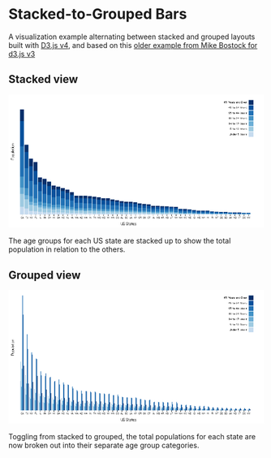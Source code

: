 # Stacked-to-Grouped Bars

A visualization example alternating between stacked and grouped layouts built
with [D3.js v4](https://github.com/d3/d3/releases/tag/v4.2.2), and based on 
this [older example from Mike Bostock for d3.js v3](https://bl.ocks.org/mbostock/3943967)

## Stacked view

![](https://raw.githubusercontent.com/buruzaemon/d3_stacked_to_grouped/master/stacked.png)

The age groups for each US state are stacked up to show the total population in
relation to the others.

## Grouped view

![](https://raw.githubusercontent.com/buruzaemon/d3_stacked_to_grouped/master/grouped.png)

Toggling from stacked to grouped, the total populations for each state are now
broken out into their separate age group categories. 
